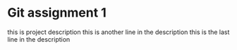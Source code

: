 # Git assignment 1
this is project description
this is another line in the description
this is the last line in the description
